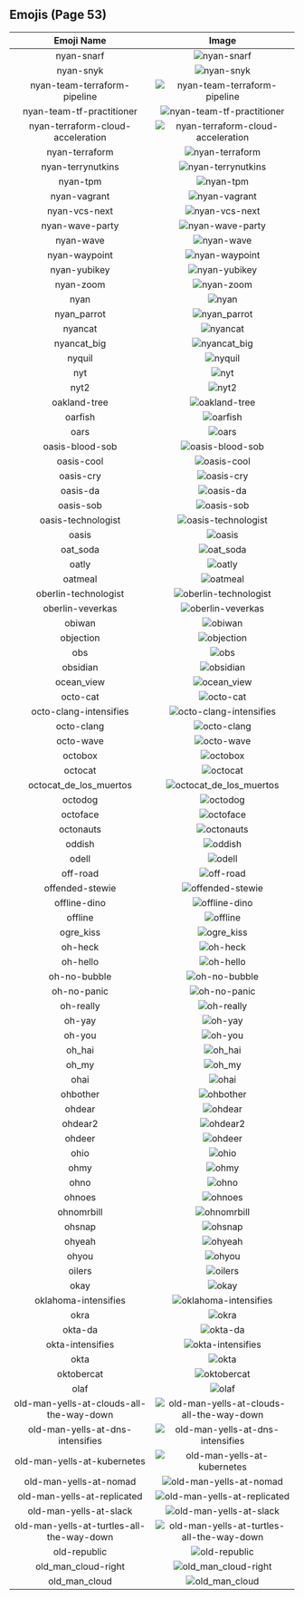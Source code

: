 
  ## Emojis (Page 53)
  |Emoji Name|Image|
  | :-: | :-: |
  |nyan-snarf| ![nyan-snarf](/emojis/hashicorp/nyan-snarf.png)|
  |nyan-snyk| ![nyan-snyk](/emojis/hashicorp/nyan-snyk.gif)|
  |nyan-team-terraform-pipeline| ![nyan-team-terraform-pipeline](/emojis/hashicorp/nyan-team-terraform-pipeline.gif)|
  |nyan-team-tf-practitioner| ![nyan-team-tf-practitioner](/emojis/hashicorp/nyan-team-tf-practitioner.gif)|
  |nyan-terraform-cloud-acceleration| ![nyan-terraform-cloud-acceleration](/emojis/hashicorp/nyan-terraform-cloud-acceleration.gif)|
  |nyan-terraform| ![nyan-terraform](/emojis/hashicorp/nyan-terraform.gif)|
  |nyan-terrynutkins| ![nyan-terrynutkins](/emojis/hashicorp/nyan-terrynutkins.gif)|
  |nyan-tpm| ![nyan-tpm](/emojis/hashicorp/nyan-tpm.gif)|
  |nyan-vagrant| ![nyan-vagrant](/emojis/hashicorp/nyan-vagrant.gif)|
  |nyan-vcs-next| ![nyan-vcs-next](/emojis/hashicorp/nyan-vcs-next.gif)|
  |nyan-wave-party| ![nyan-wave-party](/emojis/hashicorp/nyan-wave-party.gif)|
  |nyan-wave| ![nyan-wave](/emojis/hashicorp/nyan-wave.gif)|
  |nyan-waypoint| ![nyan-waypoint](/emojis/hashicorp/nyan-waypoint.gif)|
  |nyan-yubikey| ![nyan-yubikey](/emojis/hashicorp/nyan-yubikey.gif)|
  |nyan-zoom| ![nyan-zoom](/emojis/hashicorp/nyan-zoom.gif)|
  |nyan| ![nyan](/emojis/hashicorp/nyan.gif)|
  |nyan_parrot| ![nyan_parrot](/emojis/hashicorp/nyan_parrot.gif)|
  |nyancat| ![nyancat](/emojis/hashicorp/nyancat.gif)|
  |nyancat_big| ![nyancat_big](/emojis/hashicorp/nyancat_big.gif)|
  |nyquil| ![nyquil](/emojis/hashicorp/nyquil.png)|
  |nyt| ![nyt](/emojis/hashicorp/nyt.png)|
  |nyt2| ![nyt2](/emojis/hashicorp/nyt2.png)|
  |oakland-tree| ![oakland-tree](/emojis/hashicorp/oakland-tree.gif)|
  |oarfish| ![oarfish](/emojis/hashicorp/oarfish.png)|
  |oars| ![oars](/emojis/hashicorp/oars.png)|
  |oasis-blood-sob| ![oasis-blood-sob](/emojis/hashicorp/oasis-blood-sob.png)|
  |oasis-cool| ![oasis-cool](/emojis/hashicorp/oasis-cool.png)|
  |oasis-cry| ![oasis-cry](/emojis/hashicorp/oasis-cry.png)|
  |oasis-da| ![oasis-da](/emojis/hashicorp/oasis-da.png)|
  |oasis-sob| ![oasis-sob](/emojis/hashicorp/oasis-sob.png)|
  |oasis-technologist| ![oasis-technologist](/emojis/hashicorp/oasis-technologist.png)|
  |oasis| ![oasis](/emojis/hashicorp/oasis.png)|
  |oat_soda| ![oat_soda](/emojis/hashicorp/oat_soda.jpg)|
  |oatly| ![oatly](/emojis/hashicorp/oatly.jpg)|
  |oatmeal| ![oatmeal](/emojis/hashicorp/oatmeal.png)|
  |oberlin-technologist| ![oberlin-technologist](/emojis/hashicorp/oberlin-technologist.png)|
  |oberlin-veverkas| ![oberlin-veverkas](/emojis/hashicorp/oberlin-veverkas.png)|
  |obiwan| ![obiwan](/emojis/hashicorp/obiwan.jpg)|
  |objection| ![objection](/emojis/hashicorp/objection.png)|
  |obs| ![obs](/emojis/hashicorp/obs.png)|
  |obsidian| ![obsidian](/emojis/hashicorp/obsidian.png)|
  |ocean_view| ![ocean_view](/emojis/hashicorp/ocean_view.gif)|
  |octo-cat| ![octo-cat](/emojis/hashicorp/octo-cat.png)|
  |octo-clang-intensifies| ![octo-clang-intensifies](/emojis/hashicorp/octo-clang-intensifies.gif)|
  |octo-clang| ![octo-clang](/emojis/hashicorp/octo-clang.png)|
  |octo-wave| ![octo-wave](/emojis/hashicorp/octo-wave.gif)|
  |octobox| ![octobox](/emojis/hashicorp/octobox.jpg)|
  |octocat| ![octocat](/emojis/hashicorp/octocat.png)|
  |octocat_de_los_muertos| ![octocat_de_los_muertos](/emojis/hashicorp/octocat_de_los_muertos.jpg)|
  |octodog| ![octodog](/emojis/hashicorp/octodog.png)|
  |octoface| ![octoface](/emojis/hashicorp/octoface.png)|
  |octonauts| ![octonauts](/emojis/hashicorp/octonauts.png)|
  |oddish| ![oddish](/emojis/hashicorp/oddish.gif)|
  |odell| ![odell](/emojis/hashicorp/odell.png)|
  |off-road| ![off-road](/emojis/hashicorp/off-road.png)|
  |offended-stewie| ![offended-stewie](/emojis/hashicorp/offended-stewie.gif)|
  |offline-dino| ![offline-dino](/emojis/hashicorp/offline-dino.png)|
  |offline| ![offline](/emojis/hashicorp/offline.png)|
  |ogre_kiss| ![ogre_kiss](/emojis/hashicorp/ogre_kiss.jpg)|
  |oh-heck| ![oh-heck](/emojis/hashicorp/oh-heck.png)|
  |oh-hello| ![oh-hello](/emojis/hashicorp/oh-hello.png)|
  |oh-no-bubble| ![oh-no-bubble](/emojis/hashicorp/oh-no-bubble.gif)|
  |oh-no-panic| ![oh-no-panic](/emojis/hashicorp/oh-no-panic.png)|
  |oh-really| ![oh-really](/emojis/hashicorp/oh-really.png)|
  |oh-yay| ![oh-yay](/emojis/hashicorp/oh-yay.png)|
  |oh-you| ![oh-you](/emojis/hashicorp/oh-you.png)|
  |oh_hai| ![oh_hai](/emojis/hashicorp/oh_hai.gif)|
  |oh_my| ![oh_my](/emojis/hashicorp/oh_my.png)|
  |ohai| ![ohai](/emojis/hashicorp/ohai.jpg)|
  |ohbother| ![ohbother](/emojis/hashicorp/ohbother.png)|
  |ohdear| ![ohdear](/emojis/hashicorp/ohdear.png)|
  |ohdear2| ![ohdear2](/emojis/hashicorp/ohdear2.png)|
  |ohdeer| ![ohdeer](/emojis/hashicorp/ohdeer.png)|
  |ohio| ![ohio](/emojis/hashicorp/ohio.png)|
  |ohmy| ![ohmy](/emojis/hashicorp/ohmy.png)|
  |ohno| ![ohno](/emojis/hashicorp/ohno.png)|
  |ohnoes| ![ohnoes](/emojis/hashicorp/ohnoes.gif)|
  |ohnomrbill| ![ohnomrbill](/emojis/hashicorp/ohnomrbill.gif)|
  |ohsnap| ![ohsnap](/emojis/hashicorp/ohsnap.jpg)|
  |ohyeah| ![ohyeah](/emojis/hashicorp/ohyeah.gif)|
  |ohyou| ![ohyou](/emojis/hashicorp/ohyou.jpg)|
  |oilers| ![oilers](/emojis/hashicorp/oilers.png)|
  |okay| ![okay](/emojis/hashicorp/okay.jpg)|
  |oklahoma-intensifies| ![oklahoma-intensifies](/emojis/hashicorp/oklahoma-intensifies.gif)|
  |okra| ![okra](/emojis/hashicorp/okra.png)|
  |okta-da| ![okta-da](/emojis/hashicorp/okta-da.png)|
  |okta-intensifies| ![okta-intensifies](/emojis/hashicorp/okta-intensifies.gif)|
  |okta| ![okta](/emojis/hashicorp/okta.png)|
  |oktobercat| ![oktobercat](/emojis/hashicorp/oktobercat.png)|
  |olaf| ![olaf](/emojis/hashicorp/olaf.png)|
  |old-man-yells-at-clouds-all-the-way-down| ![old-man-yells-at-clouds-all-the-way-down](/emojis/hashicorp/old-man-yells-at-clouds-all-the-way-down.gif)|
  |old-man-yells-at-dns-intensifies| ![old-man-yells-at-dns-intensifies](/emojis/hashicorp/old-man-yells-at-dns-intensifies.gif)|
  |old-man-yells-at-kubernetes| ![old-man-yells-at-kubernetes](/emojis/hashicorp/old-man-yells-at-kubernetes.png)|
  |old-man-yells-at-nomad| ![old-man-yells-at-nomad](/emojis/hashicorp/old-man-yells-at-nomad.png)|
  |old-man-yells-at-replicated| ![old-man-yells-at-replicated](/emojis/hashicorp/old-man-yells-at-replicated.png)|
  |old-man-yells-at-slack| ![old-man-yells-at-slack](/emojis/hashicorp/old-man-yells-at-slack.png)|
  |old-man-yells-at-turtles-all-the-way-down| ![old-man-yells-at-turtles-all-the-way-down](/emojis/hashicorp/old-man-yells-at-turtles-all-the-way-down.gif)|
  |old-republic| ![old-republic](/emojis/hashicorp/old-republic.png)|
  |old_man_cloud-right| ![old_man_cloud-right](/emojis/hashicorp/old_man_cloud-right.jpg)|
  |old_man_cloud| ![old_man_cloud](/emojis/hashicorp/old_man_cloud.jpg)|
  